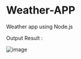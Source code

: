 # Weather-APP
Weather app using Node.js


Output Result :


![image](https://github.com/RMUR99/Weather-APP/assets/85951306/3594e16f-3b65-4841-ada3-353de245c05a)

